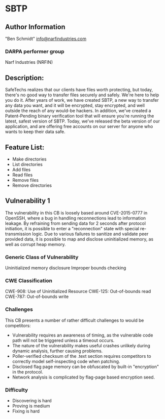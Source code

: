 # SBTP

## Author Information

"Ben Schmidt" <info@narfindustries.com>

### DARPA performer group

Narf Industries (NRFIN)

## Description:

SafeTechs realizes that our clients have files worth protecting, but today, there's no good way to transfer files securely and safely.
We're here to help you do it.
After years of work, we have created SBTP, a new way to transfer any data you want, and it will be encrypted, stay encrypted, and well outside the reach of any would-be hackers.
In addition, we've created a Patent-Pending binary verification tool that will ensure you're running the latest, safest version of SBTP.
Today, we've released the beta version of our application, and are offering free accounts on our server for anyone who wants to keep their data safe.

## Feature List:

- Make directories
- List directories
- Add files
- Read files
- Remove files
- Remove directories

## Vulnerability 1

The vulnerability in this CB is loosely based around CVE-2015-0777 in OpenSSH, where a bug in handling reconnections lead to information leakage.
By refraining from sending data for 2 seconds after protocol initiation, it is possible to enter a "reconnection" state with special re-transmission logic.
Due to various failures to sanitize and validate peer provided data, it is possible to map and disclose uninitialized memory, as well as corrupt heap memory.

### Generic Class of Vulnerability

Uninitialized memory disclosure
Improper bounds checking

### CWE Classification
CWE-908: Use of Uninitialized Resource
CWE-125: Out-of-bounds read
CWE-787: Out-of-bounds write

### Challenges
This CB presents a number of rather difficult challenges to would be competitors:

* Vulnerability requires an awareness of timing, as the vulnerable code path will not be triggered unless a timeout occurs.
* The nature of the vulnerability makes useful crashes unlikely during dynamic analysis, further causing problems.
* Poller-verified checksum of the .text section requires competitors to correctly model self-inspecting code when patching.
* Disclosed flag page memory can be obfuscated by built-in "encryption" in the protocol.
* Network analysis is complicated by flag-page based encryption seed.

### Difficulty
* Discovering is hard
* Proving is medium
* Fixing is hard
